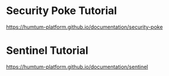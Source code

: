 # Security Poke Tutorial
https://humtum-platform.github.io/documentation/security-poke

# Sentinel Tutorial
https://humtum-platform.github.io/documentation/sentinel

